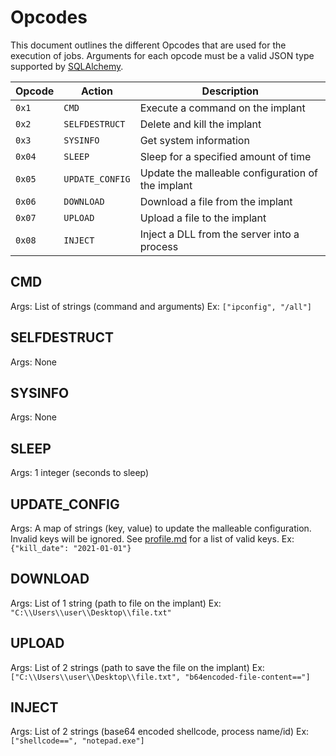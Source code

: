 # Opcodes

This document outlines the different Opcodes that are used for the execution of jobs.
Arguments for each opcode must be a valid JSON type supported by [SQLAlchemy](https://docs.sqlalchemy.org/en/14/core/type_basics.html#sqlalchemy.types.JSON).

| Opcode | Action | Description |
|--------|--------|-------------|
| `0x1` | `CMD` | Execute a command on the implant |
| `0x2` | `SELFDESTRUCT` | Delete and kill the implant |
| `0x3` | `SYSINFO` | Get system information |
| `0x04` | `SLEEP` | Sleep for a specified amount of time |
| `0x05` | `UPDATE_CONFIG` | Update the malleable configuration of the implant |
| `0x06` | `DOWNLOAD` | Download a file from the implant |
| `0x07` | `UPLOAD` | Upload a file to the implant |
| `0x08` | `INJECT` | Inject a DLL from the server into a process |

## CMD

Args: List of strings (command and arguments)
Ex: `["ipconfig", "/all"]`

## SELFDESTRUCT

Args: None

## SYSINFO

Args: None

## SLEEP

Args: 1 integer (seconds to sleep)

## UPDATE_CONFIG

Args: A map of strings (key, value) to update the malleable configuration.
Invalid keys will be ignored. See [profile.md](profile.md#client-options) for a list of valid keys.
Ex: `{"kill_date": "2021-01-01"}`

## DOWNLOAD

Args: List of 1 string (path to file on the implant)
Ex: `"C:\\Users\\user\\Desktop\\file.txt"`

## UPLOAD

Args: List of 2 strings (path to save the file on the implant)
Ex: `["C:\\Users\\user\\Desktop\\file.txt", "b64encoded-file-content=="]`

## INJECT

Args: List of 2 strings (base64 encoded shellcode, process name/id)
Ex: `["shellcode==", "notepad.exe"]`
